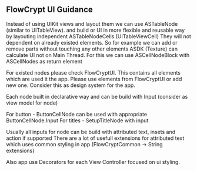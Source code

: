 ## FlowCrypt UI Guidance 

 Instead of using UIKit views and layout them we can use ASTableNode (similar to UITableView). 
 and build or UI in more flexible and reusable way by layouting independent ASTableNodeCells (UITableViewCell)
 They will not dependent on already existed elements. So for example we can add or remove parts without touching any other elements
 ASDK (Texture) can calculate UI not on Main Thread. For this we can use ASCellNodeBlock with ASCellNodes as return element

 For existed nodes please check FlowCryptUI. This contains all elements which are used it the app.
 Please use elements from FlowCryptUI or add new one.
 Consider this as design system for the app.

 Each node built in declarative way and can be build with Input (consider as view model for node)

 For button - ButtonCellNode can be used with appropriate ButtonCellNode.Input
 For titles - SetupTitleNode with input

 Usually all inputs for node can be build with attributed text, insets and action if supported
 There are a lot of usefull extensions for attributed text which uses common styling in app
 (FlowCryptCommon -> String extensions)

 Also app use Decorators for each View Controller focused on ui styling.
